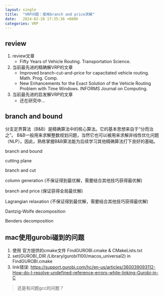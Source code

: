 ```yaml
---
layout: single
title:  "VRP问题：使用branch and price求解"
date:   2024-02-28 17:35:36 +0800
categories: VRP
---
```

## review 
1. review文章
    - Fifty Years of Vehicle Routing. Transportation Science.
2. 当前最先进的精确解VRP的文章
    - Improved branch-cut-and-price for capacitated vehicle routing. Math. Prog. Comp.
    - New Enhancements for the Exact Solution of the Vehicle Routing Problem with Time Windows. INFORMS Journal on Computing.
3. 当前最先进的启发解VRP的文章
    - 还在研究中...

## branch and bound 
分支定界算法（B&B）是精确算法中的核心算法。它的基本思想来自于“分而治之”。
B&B一般用来求解整数规划问题，当然它也可以被用来求解非线性优化问题（NLP）。因此，熟练掌握B&B算法能为后续学习其他精确算法打下良好的基础。


branch and bound

cutting plane

branch and cut

column generation (不保证得到最优解，需要结合其他技巧获得最优解)

branch and price (保证获得全局最优解)

Lagrangian relaxation (不保证得到最优解，需要结合其他技巧获得最优解)

Dantzig-Wolfe decomposition

Benders decomposition










## mac使用gurobi碰到的问题
1. 使用 官方提供的cmake文件 FindGUROBI.cmake & CMakeLists.txt
2. set(GUROBI_DIR /Library/gurobi1100/macos_universal2) in FindGUROBI.cmake
3. link错误: https://support.gurobi.com/hc/en-us/articles/360039093112-How-do-I-resolve-undefined-reference-errors-while-linking-Gurobi-in-C

> 还是有问题gcc的问题？